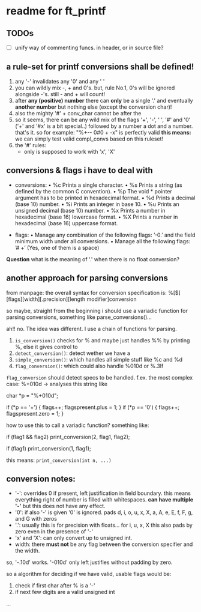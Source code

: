 # readme for ft_printf

## TODOs

- [ ] unify way of commenting funcs. in header, or in source file?

## a rule-set for printf conversions shall be defined!

1) any '-' invalidates any '0' and any ' '
2) you can wildly mix -, + and 0's. but, rule No.1, 0's will be ignored
   alongside -'s. still - and + will count!
3) after **any (positive) number** there can **only** be a single '.' and
   eventually **another number** but nothing else (except the conversion char)!
4) also the mighty '#' + conv_char cannot be after the 
5) so it seems, there can be any wild mix of the flags '+', '-', ' ', '#' and
   '0' ('+' and '#x' is a bit special..) followed by a number a dot and a
   number. that's it. so for example: "%+--  0#0 + -x" is perfectly valid
   **this means:** we can simply test valid compl_convs based on this ruleset!
6) the '#' rules:
    - only is supposed to work with 'x', 'X'

## conversions & flags i have to deal with

- conversions:
 • %c Prints a single character.
 • %s Prints a string (as defined by the common C convention).
 • %p The void * pointer argument has to be printed in hexadecimal format.
 • %d Prints a decimal (base 10) number.
 • %i Prints an integer in base 10.
 • %u Prints an unsigned decimal (base 10) number.
 • %x Prints a number in hexadecimal (base 16) lowercase format.
 • %X Prints a number in hexadecimal (base 16) uppercase format.

- flags:
 • Manage any combination of the following flags: ’-0.’ and the field minimum width
   under all conversions.
 • Manage all the following flags: ’# +’ (Yes, one of them is a space)

**Question** what is the meaning of '.' when there is no float conversion?

## another approach for parsing conversions

from manpage:
    the overall syntax for conversion specification is:
    %[$][flags][width][.precision][length modifier]conversion

so maybe, straight from the beginning i should use a variadic function for
parsing conversions, something like
parse_conversions()...

ah!! no. The idea was different. I use a chain of functions for parsing.

1) `is_conversion()` checks for % and maybe just handles %% by printing %, else
it gives control to
2) `detect_conversion()`: detect wether we have a
2) `simple_conversion()`: which handles all simple stuff like %c and %d
3) `flag_conversion()`: which could also handle %010d or %.3lf

`flag_conversion` should detect specs to be handled. f.ex. the most complex
case: %+010d -> analyses this string like

char *p = "%+010d";

if (*p == '+') {
    flags++;
    flagspresent.plus = 1;
}
if (*p == '0') {
    flags++;
    flagspresent.zero = 1;
}

how to use this to call a variadic function?
something like:

if (flag1 && flag2)
    print_conversion(2, flag1, flag2);

if (flag1)
    print_conversion(1, flag1);

this means: `print_conversion(int n, ...)`

## conversion notes:

* '-': overrides 0 if present, left justification in field boundary. this means
       everything right of number is filled with whitespaces. 
       **can have multiple '-'** but this does not have any effect.
* '0': if also '-' is given '0' is ignored. pads d, i, o, u, x, X, a, A, e, E,
       f, F, g, and G with zeros
* '.': usually this is for precision with floats... for i, u, x, X this also
       pads by zero even in the presence of '-'
* 'x' and 'X': can only convert up to unsigned int.
* width: there **must not** be any flag between the conversion specifier and the
         width.

so, '-.10d' works. '-010d' only left justifies without padding by zero.

so a algorithm for deciding if we have valid, usable flags would be:

1) check if first char after % is a '-'
2) if next few digits are a valid unsigned int 

...
